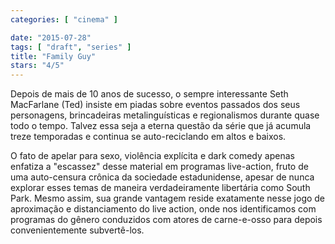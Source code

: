```yaml
---
categories: [ "cinema" ]

date: "2015-07-28"
tags: [ "draft", "series" ]
title: "Family Guy"
stars: "4/5"
---
```

Depois de mais de 10 anos de sucesso, o sempre interessante Seth MacFarlane (Ted) insiste em piadas sobre eventos passados dos seus personagens, brincadeiras metalinguísticas e regionalismos durante quase todo o tempo. Talvez essa seja a eterna questão da série que já acumula treze temporadas e continua se auto-reciclando em altos e baixos.

O fato de apelar para sexo, violência explícita e dark comedy apenas enfatiza a "escassez" desse material em programas live-action, fruto de uma auto-censura crônica da sociedade estadunidense, apesar de nunca explorar esses temas de maneira verdadeiramente libertária como South Park. Mesmo assim, sua grande vantagem reside exatamente nesse jogo de aproximação e distanciamento do live action, onde nos identificamos com programas do gênero conduzidos com atores de carne-e-osso para depois convenientemente subvertê-los.
